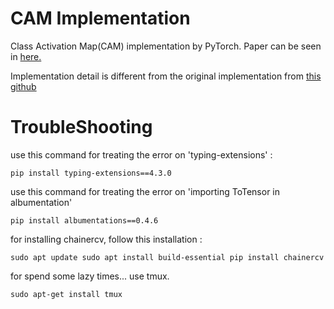 # CAM Implementation

Class Activation Map(CAM) implementation by PyTorch. Paper can be seen in [here.](https://arxiv.org/abs/1512.04150)

Implementation detail is different from the original implementation from [this github](https://github.com/zhoubolei/CAM)


# TroubleShooting

use this command for treating the error on 'typing-extensions' : 

`pip install typing-extensions==4.3.0`

use this command for treating the error on 'importing ToTensor in albumentation'

`pip install albumentations==0.4.6`

for installing chainercv, follow this installation : 

`
sudo apt update
sudo apt install build-essential
pip install chainercv
`

for spend some lazy times... use tmux.

`sudo apt-get install tmux`
